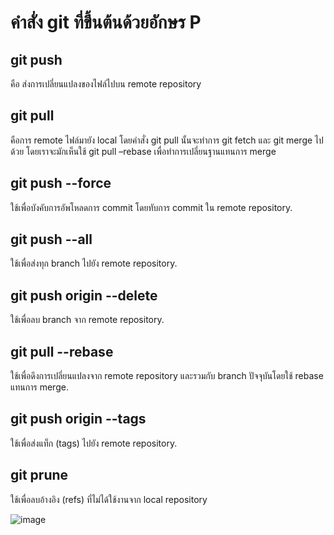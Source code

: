# คำสั่ง git ที่ขึ้นต้นด้วยอักษร P
## git push 
คือ ส่งการเปลี่ยนแปลงของไฟล์ไปบน remote repository
## git pull 
คือการ remote ไฟล์มายัง local โดยคำสั่ง git pull นั้นจะทำการ git fetch และ git merge ไปด้วย โดยเราจะมักเห็นใช้ git pull –rebase เพื่อทำการเปลี่ยนฐานแทนการ merge
## git push --force
ใช้เพื่อบังคับการอัพโหลดการ commit โดยทับการ commit ใน remote repository.
## git push --all
ใช้เพื่อส่งทุก branch ไปยัง remote repository.
## git push origin --delete <branch-name>
ใช้เพื่อลบ branch จาก remote repository.
## git pull --rebase
ใช้เพื่อดึงการเปลี่ยนแปลงจาก remote repository และรวมกับ branch ปัจจุบันโดยใช้ rebase แทนการ merge.
## git push origin --tags
ใช้เพื่อส่งแท็ก (tags) ไปยัง remote repository.
## git prune
ใช้เพื่อลบอ้างอิง (refs) ที่ไม่ได้ใช้งานจาก local repository

![image](https://github.com/Nitiphum7/Git_A-Z_Mission_65030130/assets/144196695/68de4a9d-cef3-44a7-9cd0-ebf7abf0bb80)


